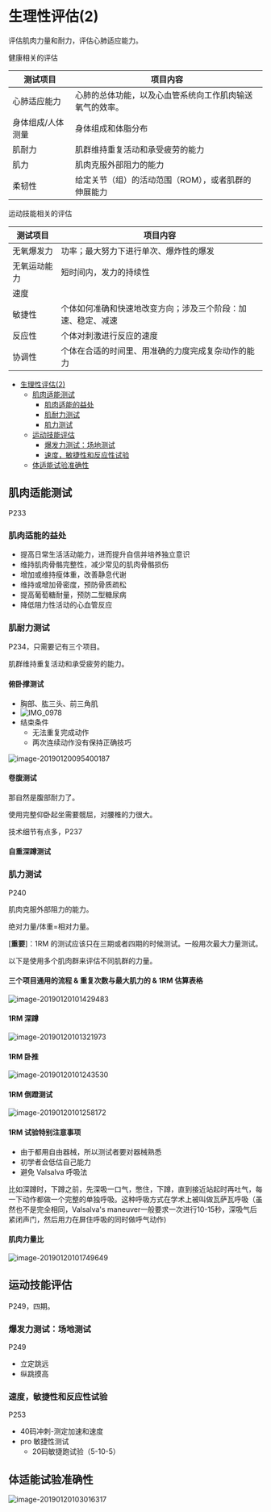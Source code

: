 

# 生理性评估(2)

评估肌肉力量和耐力，评估心肺适应能力。

健康相关的评估

| 测试项目          | 项目内容                                                 |
| ----------------- | -------------------------------------------------------- |
| 心肺适应能力      | 心肺的总体功能，以及心血管系统向工作肌肉输送氧气的效率。 |
| 身体组成/人体测量 | 身体组成和体脂分布                                       |
| 肌耐力            | 肌群维持重复活动和承受疲劳的能力                         |
| 肌力              | 肌肉克服外部阻力的能力                                   |
| 柔韧性            | 给定关节（组）的活动范围（ROM），或者肌群的伸展能力      |

运动技能相关的评估


| 测试项目     | 项目内容                                                     |
| ------------ | ------------------------------------------------------------ |
| 无氧爆发力   | 功率；最大努力下进行单次、爆炸性的爆发                       |
| 无氧运动能力 | 短时间内，发力的持续性                                       |
| 速度         |                                                              |
| 敏捷性       | 个体如何准确和快速地改变方向；涉及三个阶段：加速、稳定、减速 |
| 反应性       | 个体对刺激进行反应的速度                                     |
| 协调性       | 个体在合适的时间里、用准确的力度完成复杂动作的能力           |



<!--ts-->
   * [生理性评估(2)](#生理性评估2)
      * [肌肉适能测试](#肌肉适能测试)
         * [肌肉适能的益处](#肌肉适能的益处)
         * [肌耐力测试](#肌耐力测试)
         * [肌力测试](#肌力测试)
      * [运动技能评估](#运动技能评估)
         * [爆发力测试：场地测试](#爆发力测试场地测试)
         * [速度，敏捷性和反应性试验](#速度敏捷性和反应性试验)
      * [体适能试验准确性](#体适能试验准确性)

<!-- Added by: oda, at:  -->

<!--te-->

## 肌肉适能测试

P233

### 肌肉适能的益处

- 提高日常生活活动能力，进而提升自信并培养独立意识
- 维持肌肉骨骼完整性，减少常见的肌肉骨骼损伤
- 增加或维持瘦体重，改善静息代谢
- 维持或增加骨密度，预防骨质疏松
- 提高葡萄糖耐量，预防二型糖尿病
- 降低阻力性活动的心血管反应

### 肌耐力测试

P234，只需要记有三个项目。

肌群维持重复活动和承受疲劳的能力。

#### 俯卧撑测试

- 胸部、肱三头、前三角肌
- ![IMG_0978](assets/IMG_0978.jpg)
- 结束条件
    - 无法重复完成动作
    - 两次连续动作没有保持正确技巧

![image-20190120095400187](assets/image-20190120095400187.png)

#### 卷腹测试

那自然是腹部耐力了。

使用完整仰卧起坐需要髋屈，对腰椎的力很大。

技术细节有点多，P237



#### 自重深蹲测试

### 肌力测试

P240

肌肉克服外部阻力的能力。

绝对力量/体重=相对力量。

[**重要**]：1RM 的测试应该只在三期或者四期的时候测试。一般用次最大力量测试。

以下是使用多个肌肉群来评估不同肌群的力量。

#### 三个项目通用的流程 & 重复次数与最大肌力的 & 1RM 估算表格

![image-20190120101429483](assets/image-20190120101429483.png)

#### 1RM 深蹲

![image-20190120101321973](assets/image-20190120101321973.png)

#### 1RM 卧推

![image-20190120101243530](assets/image-20190120101243530.png)

#### 1RM 倒蹬测试

![image-20190120101258172](assets/image-20190120101258172.png)



#### 1RM 试验特别注意事项

- 由于都用自由器械，所以测试者要对器械熟悉
- 初学者会低估自己能力
- 避免 Valsalva 呼吸法

比如深蹲时，下蹲之前，先深吸一口气，憋住，下蹲，直到接近站起时再吐气，每一下动作都做一个完整的单独呼吸。这种呼吸方式在学术上被叫做瓦萨瓦呼吸（虽然也不是完全相同，Valsalva's maneuver一般要求一次进行10-15秒，深吸气后紧闭声门，然后用力在屏住呼吸的同时做呼气动作)   

#### 肌肉力量比



![image-20190120101749649](assets/image-20190120101749649.png)



## 运动技能评估

P249，四期。

### 爆发力测试：场地测试

P249

- 立定跳远
- 纵跳摸高

### 速度，敏捷性和反应性试验

P253

- 40码冲刺-测定加速和速度
- pro 敏捷性测试
    - 20码敏捷跑试验（5-10-5）



## 体适能试验准确性

![image-20190120103016317](assets/image-20190120103016317.png)